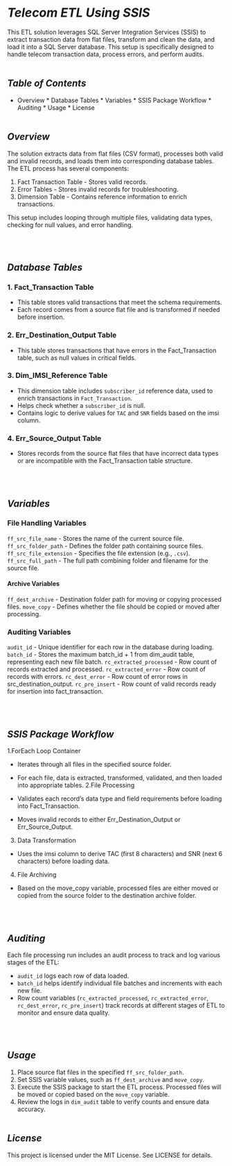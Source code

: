 # *Telecom ETL Using SSIS*

This ETL solution leverages SQL Server Integration Services (SSIS) to extract transaction data from flat files, transform and clean the data, and load it into a SQL Server database. This setup is specifically designed to handle telecom transaction data, process errors, and perform audits.
<br><br/>
## *Table of Contents*
  *  Overview
	*  Database Tables
	*  Variables
	*  SSIS Package Workflow
	*  Auditing
	*  Usage
	*  License
<br><br/>
## *Overview*
The solution extracts data from flat files (CSV format), processes both valid and invalid records, and loads them into corresponding database tables. The ETL process has several components:

1. Fact Transaction Table - Stores valid records.
2. Error Tables - Stores invalid records for troubleshooting.
3. Dimension Table - Contains reference information to enrich transactions.

This setup includes looping through multiple files, validating data types, checking for null values, and error handling.

<br><br/>

## *Database Tables*

### 1. Fact_Transaction Table
* This table stores valid transactions that meet the schema requirements.
* Each record comes from a source flat file and is transformed if needed before insertion.

### 2. Err_Destination_Output Table
* This table stores transactions that have errors in the Fact_Transaction table, such as null values in critical fields.

### 3. Dim_IMSI_Reference Table
* This dimension table includes ```subscriber_id``` reference data, used to enrich transactions in ```Fact_Transaction```.
* Helps check whether a ```subscriber_id``` is null.
* Contains logic to derive values for ```TAC``` and ```SNR``` fields based on the imsi column.

###  4. Err_Source_Output Table
* Stores records from the source flat files that have incorrect data types or are incompatible with the Fact_Transaction table structure.

<br><br/>

## *Variables*
### File Handling Variables
```ff_src_file_name``` - Stores the name of the current source file.
```ff_src_folder_path``` - Defines the folder path containing source files.
```ff_src_file_extension``` - Specifies the file extension (e.g., ```.csv```).
```ff_src_full_path``` - The full path combining folder and filename for the source file.
#### Archive Variables
```ff_dest_archive``` - Destination folder path for moving or copying processed files.
```move_copy``` - Defines whether the file should be copied or moved after processing.
### Auditing Variables
```audit_id``` - Unique identifier for each row in the database during loading.
```batch_id``` - Stores the maximum batch_id + 1 from dim_audit table, representing each new file batch.
```rc_extracted_processed``` - Row count of records extracted and processed.
```rc_extracted_error``` - Row count of records with errors.
```rc_dest_error``` - Row count of error rows in src_destination_output.
```rc_pre_insert``` - Row count of valid records ready for insertion into fact_transaction.

<br><br/>

## *SSIS Package Workflow*
1.ForEach Loop Container

* Iterates through all files in the specified source folder.
* For each file, data is extracted, transformed, validated, and then loaded into appropriate tables.
2.File Processing

* Validates each record’s data type and field requirements before loading into Fact_Transaction.
* Moves invalid records to either Err_Destination_Output or Err_Source_Output.
3. Data Transformation

* Uses the imsi column to derive TAC (first 8 characters) and SNR (next 6 characters) before loading data.
4. File Archiving

* Based on the move_copy variable, processed files are either moved or copied from the source folder to the destination archive folder.

<br><br/>

## *Auditing*
Each file processing run includes an audit process to track and log various stages of the ETL:

* ```audit_id``` logs each row of data loaded.
* ```batch_id``` helps identify individual file batches and increments with each new file.
* Row count variables (```rc_extracted_processed```, ```rc_extracted_error```, ```rc_dest_error```, ```rc_pre_insert```) track records at different stages of ETL to monitor and ensure data quality.

<br><br/>

## *Usage*
1. Place source flat files in the specified ```ff_src_folder_path```.
2. Set SSIS variable values, such as ```ff_dest_archive``` and ```move_copy```.
3. Execute the SSIS package to start the ETL process. Processed files will be moved or copied based on the ```move_copy``` variable.
4. Review the logs in ```dim_audit``` table to verify counts and ensure data accuracy.
<br><br/>
## *License*
This project is licensed under the MIT License. See LICENSE for details.

